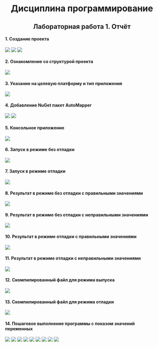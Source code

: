 <h1 align="center">Дисциплина программирование</h1>
<h2 align="center">Лабораторная работа 1. Отчёт</h2>
<h4 align="left">1. Создание проекта</h4>
<img src="https://github.com/STVR1/BSUIR/blob/main/Informatics%20Speciality/Programming/Lab1/screens/1.png">
<img src="https://github.com/STVR1/BSUIR/blob/main/Informatics%20Speciality/Programming/Lab1/screens/2.png">
<img src="https://github.com/STVR1/BSUIR/blob/main/Informatics%20Speciality/Programming/Lab1/screens/3.png">
<h4 align="left">2. Ознакомление со структурой проекта</h4>
<img src="https://github.com/STVR1/BSUIR/blob/main/Informatics%20Speciality/Programming/Lab1/screens/4.png">
<h4 align="left">3. Указание на целевую платформу и тип приложения</h4>
<img src="https://github.com/STVR1/BSUIR/blob/main/Informatics%20Speciality/Programming/Lab1/screens/5.png">
<h4 align="left">4. Добавление NuGet пакет AutoMapper</h4>
<img src="https://github.com/STVR1/BSUIR/blob/main/Informatics%20Speciality/Programming/Lab1/screens/6.png">
<img src="https://github.com/STVR1/BSUIR/blob/main/Informatics%20Speciality/Programming/Lab1/screens/7.png">
<h4 align="left">5. Консольное приложение</h4>
<img src="https://github.com/STVR1/BSUIR/blob/main/Informatics%20Speciality/Programming/Lab1/screens/8.png">
<h4 align="left">6. Запуск в режиме без отладки</h4>
<img src="https://github.com/STVR1/BSUIR/blob/main/Informatics%20Speciality/Programming/Lab1/screens/10.png">
<h4 align="left">7. Запуск в режиме отладки</h4>
<img src="https://github.com/STVR1/BSUIR/blob/main/Informatics%20Speciality/Programming/Lab1/screens/9.png">
<h4 align="left">8. Результат в режиме без отладки с правильными значениями</h4>
<img src="https://github.com/STVR1/BSUIR/blob/main/Informatics%20Speciality/Programming/Lab1/screens/11.png">
<h4 align="left">9. Результат в режиме без отладки с неправильными значениями</h4>
<img src="https://github.com/STVR1/BSUIR/blob/main/Informatics%20Speciality/Programming/Lab1/screens/12.png">
<h4 align="left">10. Результат в режиме отладки с правильными значениями</h4>
<img src="https://github.com/STVR1/BSUIR/blob/main/Informatics%20Speciality/Programming/Lab1/screens/13.png">
<h4 align="left">11. Результат в режиме отладки с неправильными значениями</h4>
<img src="https://github.com/STVR1/BSUIR/blob/main/Informatics%20Speciality/Programming/Lab1/screens/14.png">
<h4 align="left">12. Скомпилированный файл для режима выпуска</h4>
<img src="https://github.com/STVR1/BSUIR/blob/main/Informatics%20Speciality/Programming/Lab1/screens/15.png">
<h4 align="left">13. Скомпилированный файл для режима отладки</h4>
<img src="https://github.com/STVR1/BSUIR/blob/main/Informatics%20Speciality/Programming/Lab1/screens/16.png">
<h4 align="left">14. Пошаговое выполнение программы с показом значений переменных</h4>
<img src="https://github.com/STVR1/BSUIR/blob/main/Informatics%20Speciality/Programming/Lab1/screens/17.png">
<img src="https://github.com/STVR1/BSUIR/blob/main/Informatics%20Speciality/Programming/Lab1/screens/18.png">
<img src="https://github.com/STVR1/BSUIR/blob/main/Informatics%20Speciality/Programming/Lab1/screens/19.png">
<img src="https://github.com/STVR1/BSUIR/blob/main/Informatics%20Speciality/Programming/Lab1/screens/20.png">
<img src="https://github.com/STVR1/BSUIR/blob/main/Informatics%20Speciality/Programming/Lab1/screens/21.png">
<img src="https://github.com/STVR1/BSUIR/blob/main/Informatics%20Speciality/Programming/Lab1/screens/22.png">
<img src="https://github.com/STVR1/BSUIR/blob/main/Informatics%20Speciality/Programming/Lab1/screens/23.png">
<img src="https://github.com/STVR1/BSUIR/blob/main/Informatics%20Speciality/Programming/Lab1/screens/24.png">
<img src="https://github.com/STVR1/BSUIR/blob/main/Informatics%20Speciality/Programming/Lab1/screens/25.png">